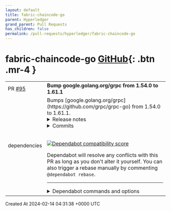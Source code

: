 ```yaml
---
layout: default
title: fabric-chaincode-go
parent: Hyperledger
grand_parent: Pull Requests
has_children: false
permalink: /pull-requests/hyperledger/fabric-chaincode-go
---
```


# fabric-chaincode-go <span class="fs-3 right-align">[GitHub](https://github.com/hyperledger/fabric-chaincode-go){: .btn .mr-4 }</span>


<div>
    <table>
        <tr>
            <td>
                PR <a href="https://github.com/hyperledger/fabric-chaincode-go/pull/95" class=".btn">#95</a>
            </td>
            <td>
                <b>
                    Bump google.golang.org/grpc from 1.54.0 to 1.61.1
                </b>
            </td>
        </tr>
        <tr>
            <td>
                <span class="chip">dependencies</span>
            </td>
            <td>
                Bumps [google.golang.org/grpc](https://github.com/grpc/grpc-go) from 1.54.0 to 1.61.1.
<details>
<summary>Release notes</summary>
<p><em>Sourced from <a href="https://github.com/grpc/grpc-go/releases">google.golang.org/grpc's releases</a>.</em></p>
<blockquote>
<h2>Release 1.61.1</h2>
<h1>Bug Fixes</h1>
<ul>
<li>server: wait to close connection until incoming socket is drained (with timeout) to prevent data loss on client-side (<a href="https://redirect.github.com/grpc/grpc-go/issues/6977">#6977</a>)
<ul>
<li>Special Thanks: <a href="https://github.com/s-matyukevich"><code>@​s-matyukevich</code></a> for discovering the root cause</li>
</ul>
</li>
</ul>
<h2>Release 1.61.0</h2>
<h1>New Features</h1>
<ul>
<li>resolver: provide method, <code>AuthorityOverrider</code>, to allow resolver.Builders to override the default authority for a <code>ClientConn</code>. (EXPERIMENTAL) (<a href="https://redirect.github.com/grpc/grpc-go/issues/6752">#6752</a>)
<ul>
<li>Special Thanks: <a href="https://github.com/Aditya-Sood"><code>@​Aditya-Sood</code></a></li>
</ul>
</li>
<li>xds: add support for mTLS Credentials in xDS bootstrap (<a href="https://github.com/grpc/grpc-go/blob/HEAD/github.com/grpc/proposal/blob/8c31bfedded5f0a51c4933e9e9a8246122f9c41a/A65-xds-mtls-creds-in-bootstrap.md">gRFC A65</a>) (<a href="https://redirect.github.com/grpc/grpc-go/issues/6757">#6757</a>)
<ul>
<li>Special Thanks: <a href="https://github.com/atollena"><code>@​atollena</code></a></li>
</ul>
</li>
<li>server: add <code>grpc.WaitForHandlers</code> <code>ServerOption</code> to cause <code>Server.Stop</code> to block until method handlers return. (EXPERIMENTAL)  (<a href="https://redirect.github.com/grpc/grpc-go/issues/6922">#6922</a>)</li>
</ul>
<h1>Performance Improvements</h1>
<ul>
<li>grpc: skip compression of empty messages as an optimization (<a href="https://redirect.github.com/grpc/grpc-go/issues/6842">#6842</a>)
<ul>
<li>Special Thanks: <a href="https://github.com/jroper"><code>@​jroper</code></a></li>
</ul>
</li>
<li>orca: use atomic pointer to improve performance in server metrics recorder (<a href="https://redirect.github.com/grpc/grpc-go/issues/6799">#6799</a>)
<ul>
<li>Special Thanks: <a href="https://github.com/danielzhaotongliu"><code>@​danielzhaotongliu</code></a></li>
</ul>
</li>
</ul>
<h1>Bug Fixes</h1>
<ul>
<li>client: correctly enable TCP keepalives with OS defaults on windows (<a href="https://redirect.github.com/grpc/grpc-go/issues/6863">#6863</a>)
<ul>
<li>Special Thanks: <a href="https://github.com/mmatczuk"><code>@​mmatczuk</code></a></li>
</ul>
</li>
<li>server: change some stream operations to return <code>UNAVAILABLE</code> instead of <code>UNKNOWN</code> when underlying connection is broken (<a href="https://redirect.github.com/grpc/grpc-go/issues/6891">#6891</a>)
<ul>
<li>Special Thanks: <a href="https://github.com/mustafasen81"><code>@​mustafasen81</code></a></li>
</ul>
</li>
<li>server: fix <code>GracefulStop</code> to block until all method handlers return (v1.60 regression). (<a href="https://redirect.github.com/grpc/grpc-go/issues/6922">#6922</a>)</li>
<li>server: fix two bugs that could lead to panics at shutdown when using <a href="https://pkg.go.dev/google.golang.org/grpc#NumStreamWorkers"><code>NumStreamWorkers</code></a> (EXPERIMENTAL). (<a href="https://redirect.github.com/grpc/grpc-go/issues/6856">#6856</a>)</li>
<li>reflection: do not send invalid descriptors to clients for files that cannot be fully resolved (<a href="https://redirect.github.com/grpc/grpc-go/issues/6771">#6771</a>)
<ul>
<li>Special Thanks: <a href="https://github.com/jhump"><code>@​jhump</code></a></li>
</ul>
</li>
<li>xds: don't fail channel/server startup when xds creds is specified, but bootstrap is missing certificate providers (<a href="https://redirect.github.com/grpc/grpc-go/issues/6848">#6848</a>)</li>
<li>xds: Atomically read and write xDS security configuration client side (<a href="https://redirect.github.com/grpc/grpc-go/issues/6796">#6796</a>)</li>
<li>xds/server: fix RDS handling for non-inline route configs (<a href="https://redirect.github.com/grpc/grpc-go/issues/6915">#6915</a>)</li>
</ul>
<h2>Release v1.60.1</h2>
<h1>Bug Fixes</h1>
<ul>
<li>server: fix two bugs that could lead to panics at shutdown when using <a href="https://pkg.go.dev/google.golang.org/grpc#NumStreamWorkers">NumStreamWorkers</a> (experimental feature).</li>
</ul>
<h2>Release 1.60.0</h2>
<h1>Security</h1>
<ul>
<li>credentials/tls: if not set, set TLS MinVersion to 1.2 and CipherSuites according to supported suites not forbidden by RFC7540.</li>
</ul>
<!-- raw HTML omitted -->
</blockquote>
<p>... (truncated)</p>
</details>
<details>
<summary>Commits</summary>
<ul>
<li><a href="https://github.com/grpc/grpc-go/commit/c6e7f04eb9a3d9535c055b68aea36b723e46d470"><code>c6e7f04</code></a> Change version to 1.61.1 (<a href="https://redirect.github.com/grpc/grpc-go/issues/6981">#6981</a>)</li>
<li><a href="https://github.com/grpc/grpc-go/commit/dbd4cbcef164059f14ecc355d8a22b58c02a7fb8"><code>dbd4cbc</code></a> cherry-pick <a href="https://redirect.github.com/grpc/grpc-go/issues/6977">#6977</a> to 1.61.x release branch (<a href="https://redirect.github.com/grpc/grpc-go/issues/6980">#6980</a>)</li>
<li><a href="https://github.com/grpc/grpc-go/commit/57ed608e2fd7f49761db00d3710ba881cb0944c9"><code>57ed608</code></a> Change version to 1.61.1-dev (<a href="https://redirect.github.com/grpc/grpc-go/issues/6937">#6937</a>)</li>
<li><a href="https://github.com/grpc/grpc-go/commit/8167bc3aca7890b44b5839a2cd92d495016ac7ed"><code>8167bc3</code></a> Change version to 1.61.0 (<a href="https://redirect.github.com/grpc/grpc-go/issues/6936">#6936</a>)</li>
<li><a href="https://github.com/grpc/grpc-go/commit/52e23632fc29be90369d5d479f8b4f752f4b1dc4"><code>52e2363</code></a> test/xds: Use different import path for gRPC Messages (<a href="https://redirect.github.com/grpc/grpc-go/issues/6933">#6933</a>)</li>
<li><a href="https://github.com/grpc/grpc-go/commit/67e50be52699e793bc89a786465e841a18950fae"><code>67e50be</code></a> transport: Remove redundant if in handleGoAway (<a href="https://redirect.github.com/grpc/grpc-go/issues/6930">#6930</a>)</li>
<li><a href="https://github.com/grpc/grpc-go/commit/e96f521f478253ceb7d06c0282775e86223b5225"><code>e96f521</code></a> alts: Extract AuthInfo after handshake in ALTS e2e test. (<a href="https://redirect.github.com/grpc/grpc-go/issues/6931">#6931</a>)</li>
<li><a href="https://github.com/grpc/grpc-go/commit/987df1309236a950d3f618eb5287279d81a7396e"><code>987df13</code></a> metadata: move FromOutgoingContextRaw() to internal (<a href="https://redirect.github.com/grpc/grpc-go/issues/6765">#6765</a>)</li>
<li><a href="https://github.com/grpc/grpc-go/commit/61eab37838ce213237ecb31aa7cdf95241851431"><code>61eab37</code></a> server: block GracefulStop on method handlers and make blocking optional for ...</li>
<li><a href="https://github.com/grpc/grpc-go/commit/ddd377f19841eae70862559c854d957d61b3b692"><code>ddd377f</code></a> xds/server: fix RDS handling for non-inline route configs (<a href="https://redirect.github.com/grpc/grpc-go/issues/6915">#6915</a>)</li>
<li>Additional commits viewable in <a href="https://github.com/grpc/grpc-go/compare/v1.54.0...v1.61.1">compare view</a></li>
</ul>
</details>
<br />


[![Dependabot compatibility score](https://dependabot-badges.githubapp.com/badges/compatibility_score?dependency-name=google.golang.org/grpc&package-manager=go_modules&previous-version=1.54.0&new-version=1.61.1)](https://docs.github.com/en/github/managing-security-vulnerabilities/about-dependabot-security-updates#about-compatibility-scores)

Dependabot will resolve any conflicts with this PR as long as you don't alter it yourself. You can also trigger a rebase manually by commenting `@dependabot rebase`.

[//]: # (dependabot-automerge-start)
[//]: # (dependabot-automerge-end)

---

<details>
<summary>Dependabot commands and options</summary>
<br />

You can trigger Dependabot actions by commenting on this PR:
- `@dependabot rebase` will rebase this PR
- `@dependabot recreate` will recreate this PR, overwriting any edits that have been made to it
- `@dependabot merge` will merge this PR after your CI passes on it
- `@dependabot squash and merge` will squash and merge this PR after your CI passes on it
- `@dependabot cancel merge` will cancel a previously requested merge and block automerging
- `@dependabot reopen` will reopen this PR if it is closed
- `@dependabot close` will close this PR and stop Dependabot recreating it. You can achieve the same result by closing it manually
- `@dependabot show <dependency name> ignore conditions` will show all of the ignore conditions of the specified dependency
- `@dependabot ignore this major version` will close this PR and stop Dependabot creating any more for this major version (unless you reopen the PR or upgrade to it yourself)
- `@dependabot ignore this minor version` will close this PR and stop Dependabot creating any more for this minor version (unless you reopen the PR or upgrade to it yourself)
- `@dependabot ignore this dependency` will close this PR and stop Dependabot creating any more for this dependency (unless you reopen the PR or upgrade to it yourself)


</details>
            </td>
        </tr>
    </table>
    <div class="right-align">
        Created At 2024-02-14 04:31:38 +0000 UTC
    </div>
</div>

